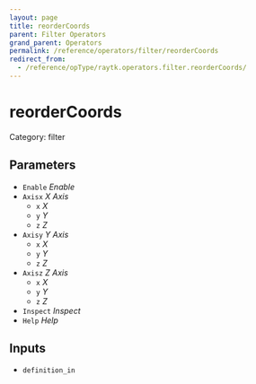 ```yaml
---
layout: page
title: reorderCoords
parent: Filter Operators
grand_parent: Operators
permalink: /reference/operators/filter/reorderCoords
redirect_from:
  - /reference/opType/raytk.operators.filter.reorderCoords/
---
```


# reorderCoords

Category: filter



## Parameters

* `Enable` *Enable*
* `Axisx` *X Axis*
  * `x` *X*
  * `y` *Y*
  * `z` *Z*
* `Axisy` *Y Axis*
  * `x` *X*
  * `y` *Y*
  * `z` *Z*
* `Axisz` *Z Axis*
  * `x` *X*
  * `y` *Y*
  * `z` *Z*
* `Inspect` *Inspect*
* `Help` *Help*

## Inputs

* `definition_in`